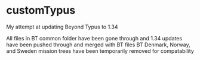 # customTypus
My attempt at updating Beyond Typus to 1.34

All files in BT common folder have been gone through and 1.34 updates have been pushed through and merged with BT files
BT Denmark, Norway, and Sweden mission trees have been temporarily removed for compatability
